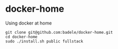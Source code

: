 # docker-home
Using docker at home

```
git clone git@github.com:badele/docker-home.git
cd docker-home
sudo ./install.sh public fullstack
```
